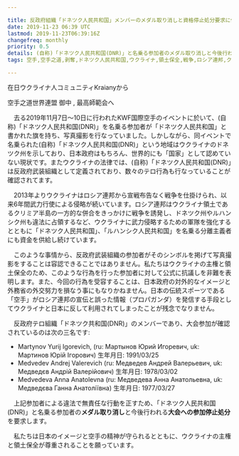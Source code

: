 ```yaml
---

title: 反政府組織「ドネツク人民共和国」メンバーのメダル取り消しと資格停止処分要求に係る意見書
date: 2019-11-23 06:39 UTC
lastmod: 2019-11-23T06:39:16Z
changefreq: monthly
priority: 0.5
details: (自称)「ドネツク人民共和国(DNR)」と名乗る参加者のメダル取り消しと今後行われる大会への参加停止処分を要求します。
tags: 空手,空手之道,剥奪,ドネツク人民共和国,ウクライナ,領土保全,戦争,ロシア連邦,クリミア

---
```



在日ウクライナ人コミュニティKraianyから

空手之道世界連盟 御中 , 最高師範会へ

　去る2019年11月7日〜10日に行われたKWF国際空手のイベントに於いて、(自称)「ドネツク人民共和国(DNR)」を名乗る参加者が「ドネツク人民共和国」と書かれた旗を持ち、写真撮影を行なっていました。しかしながら、同イベントで名乗られた(自称)「ドネツク人民共和国(DNR)」という地域はウクライナのドネツク州を示しており、日本政府はもちろん、世界的にも「国家」として認めていない現状です。またウクライナの法律では、(自称)「ドネツク人民共和国(DNR)」は反政府武装組織として定義されており、数々のテロ行為も行なっていることが確認されてます。

　2013年よりウクライナはロシア連邦から宣戦布告なく戦争を仕掛けられ、以来6年間武力行使による侵略が続いています。ロシア連邦はウクライナ領土であるクリミア半島の一方的な併合をきっかけに戦争を誘発し、ドネツク州やルハンシク州も違法に占領するなど、ウクライナに武力侵略するための軍隊を強化するとともに「ドネツク人民共和国」、「ルハンシク人民共和国」を名乗る分離主義者にも資金を供給し続けています。

　このような事情から、反政府武装組織の参加者がそのシンボルを掲げて写真撮影をすることは容認できることではありません。私たちはウクライナの主権と領土保全のため、このような行為を行った参加者に対して公式に抗議しを非難を表明します。また、今回の行為を受容することは、日本政府の対外的なイメージと外務省の外交努力を損なう事にもなりかねません。日本の伝統スポーツである「空手」がロシア連邦の宣伝と誤った情報（プロパガンダ）を発信する手段としてウクライナと日本に反して利用されてしまったことが残念でなりません。

　反政府テロ組織「ドネツク共和国(DNR)」のメンバーであり、大会参加が確認されているのは次の三名です:

- Martynov Yurij Igorevich, (ru: Мартынов Юрий Игоревич, uk: Мартинов Юрій Ігорович) 生年月日: 1991/03/25
- Medvedev Andrej Valerevich (ru: Медведев Андрей Валерьевич, uk: Медведєв Андрій Валерійович) 生年月日: 1978/03/02
- Medvedeva Anna Anatolevna (ru: Медведева Анна Анатольевна, uk: Медведєва Ганна Анатоліївна) 生年月日: 1977/03/27

　上記参加者による違法で無責任な行動を正すため、「ドネツク人民共和国(DNR)」と名乗る参加者の<strong>メダル取り消し</strong>と今後行われる<strong>大会への参加停止処分</strong>を要求します。

　私たちは日本のイメージと空手の精神が守られるとともに、ウクライナの主権と領土保全が尊重されることを願っています。
